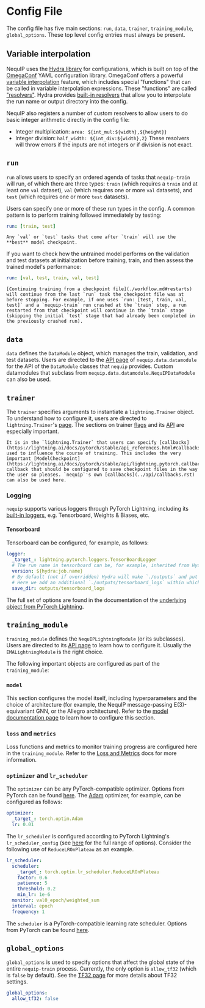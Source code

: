 # Config File

The config file has five main sections: `run`, `data`, `trainer`, `training_module`, `global_options`. These top level config entries must always be present.

## Variable interpolation

NequIP uses the [Hydra library](https://hydra.cc/) for configurations, which is built on top of the [OmegaConf](https://omegaconf.readthedocs.io) YAML configuration library. OmegaConf offers a powerful [variable interpolation](https://omegaconf.readthedocs.io/en/latest/usage.html#variable-interpolation) feature, which includes special "functions" that can be called in variable interpolation expressions.  These "functions" are called ["resolvers"](https://omegaconf.readthedocs.io/en/2.3_branch/usage.html#resolvers).
Hydra provides [built-in resolvers](https://hydra.cc/docs/1.3/configure_hydra/intro/#resolvers-provided-by-hydra) that allow you to interpolate the run name or output directory into the config.

NequIP also registers a number of custom resolvers to allow users to do basic integer arithmetic directly in the config file:
- Integer multiplication: `area: ${int_mul:${width},${height}}`
- Integer division: `half_width: ${int_div:${width},2}`
These resolvers will throw errors if the inputs are not integers or if division is not exact.


## `run`

`run` allows users to specify an ordered agenda of tasks that `nequip-train` will run, of which there are three types: `train` (which requires a `train` and at least one `val` dataset), `val` (which requires one or more `val` datasets), and `test` (which requires one or more `test` datasets).

Users can specify one or more of these run types in the config. A common pattern is to perform training followed immediately by testing:
```yaml
run: [train, test]
```

```{important}
Any `val` or `test` tasks that come after `train` will use the **best** model checkpoint.
```

If you want to check how the untrained model performs on the validation and test datasets at initialization before training, train, and then assess the trained model's performance:
```yaml
run: [val, test, train, val, test]
```

```{note}
[Continuing training from a checkpoint file](./workflow.md#restarts) will continue from the last `run` task the checkpoint file was at before stopping. For example, if one uses `run: [test, train, val, test]` and a `nequip-train` run crashed at the `train` step, a run restarted from that checkpoint will continue in the `train` stage (skipping the initial `test` stage that had already been completed in the previously crashed run).
```


## `data`

`data` defines the `DataModule` object, which manages the train, validation, and test datasets. Users are directed to the [API page](../api/datamodule.rst) of `nequip.data.datamodule` for the API of the `DataModule` classes that `nequip` provides. Custom datamodules that subclass from `nequip.data.datamodule.NequIPDataModule` can also be used.


## `trainer`

The `trainer` specifies arguments to instantiate a `lightning.Trainer` object. To understand how to configure it, users are directed to `lightning.Trainer`'s [page](https://lightning.ai/docs/pytorch/stable/common/trainer.html). The sections on trainer [flags](https://lightning.ai/docs/pytorch/stable/common/trainer.html#trainer-flags) and its [API](https://lightning.ai/docs/pytorch/stable/common/trainer.html#trainer-class-api) are especially important.

```{tip}
It is in the `lightning.Trainer` that users can specify [callbacks](https://lightning.ai/docs/pytorch/stable/api_references.html#callbacks) used to influence the course of training. This includes the very important [ModelCheckpoint](https://lightning.ai/docs/pytorch/stable/api/lightning.pytorch.callbacks.ModelCheckpoint.html#lightning.pytorch.callbacks.ModelCheckpoint) callback that should be configured to save checkpoint files in the way the user so pleases. `nequip`'s own [callbacks](../api/callbacks.rst) can also be used here.
```

### Logging

`nequip` supports various loggers through PyTorch Lightning, including its [built-in loggers](https://lightning.ai/docs/pytorch/stable/api_references.html#loggers), e.g. Tensorboard, Weights & Biases, etc.

#### Tensorboard

Tensorboard can be configured, for example, as follows:
```yaml
logger:
  _target_: lightning.pytorch.loggers.TensorBoardLogger
  # The run name in tensorboard can be, for example, inherited from Hydra.
  version: ${hydra:job.name}
  # By default (not if overridden) Hydra will make `./outputs` and put various runs at `./outputs/{name}`.
  # Here we add an additional `./outputs/tensorboard_logs` within which logs will be stored _across_ runs.
  save_dir: outputs/tensorboard_logs
```
The full set of options are found in the documentation of the [underlying object from PyTorch Lightning](https://lightning.ai/docs/pytorch/stable/api/lightning.pytorch.loggers.tensorboard.html#module-lightning.pytorch.loggers.tensorboard).

## `training_module`

`training_module` defines the `NequIPLightningModule` (or its subclasses). Users are directed to its [API page](../api/lightning_module.rst) to learn how to configure it. Usually the `EMALightningModule` is the right choice.

The following important objects are configured as part of the `training_module`:
 
 ### `model`
  This section configures the model itself, including hyperparameters and the choice of architecture (for example, the NequIP message-passing E(3)-equivariant GNN, or the Allegro architecture). Refer to the [model documentation page](../api/model) to learn how to configure this section.

 ### `loss` and `metrics`
  Loss functions and metrics to monitor training progress are configured here in the `training_module`. Refer to the [Loss and Metrics](stats_metrics.md/#loss-and-metrics) docs for more information.

 ### `optimizer` and `lr_scheduler`

  The `optimizer` can be any PyTorch-compatible optimizer. Options from PyTorch can be found [here](https://pytorch.org/docs/stable/optim.html#algorithms). The [Adam](https://pytorch.org/docs/stable/generated/torch.optim.Adam.html#torch.optim.Adam) optimizer, for example, can be configured as follows: 
```yaml
optimizer:
  _target_: torch.optim.Adam
  lr: 0.01
```
  The `lr_scheduler` is configured according to PyTorch Lightning's `lr_scheduler_config` (see [here](https://lightning.ai/docs/pytorch/stable/api/lightning.pytorch.core.LightningModule.html#lightning.pytorch.core.LightningModule.configure_optimizers) for the full range of options). Consider the following use of `ReduceLROnPlateau` as an example.
```yaml
lr_scheduler:
  scheduler:
    _target_: torch.optim.lr_scheduler.ReduceLROnPlateau
    factor: 0.6
    patience: 5
    threshold: 0.2
    min_lr: 1e-6
  monitor: val0_epoch/weighted_sum
  interval: epoch
  frequency: 1
```
  The `scheduler` is a PyTorch-compatible learning rate scheduler. Options from PyTorch can be found [here](https://pytorch.org/docs/stable/optim.html#how-to-adjust-learning-rate).

## `global_options`

`global_options` is used to specify options that affect the global state of the entire `nequip-train` process. Currently, the only option is `allow_tf32` (which is `false` by default). See the [TF32 page](./tf32.md) for more details about TF32 settings.
```yaml
global_options:
  allow_tf32: false
```
